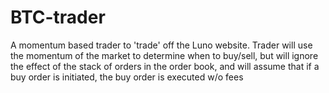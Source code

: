 # BTC-trader
A momentum based trader to 'trade' off the Luno website. Trader will use the momentum of the market to determine when to buy/sell, but will ignore the effect of the stack of orders in the order book, and will assume that if a buy order is initiated, the buy order is executed w/o fees

